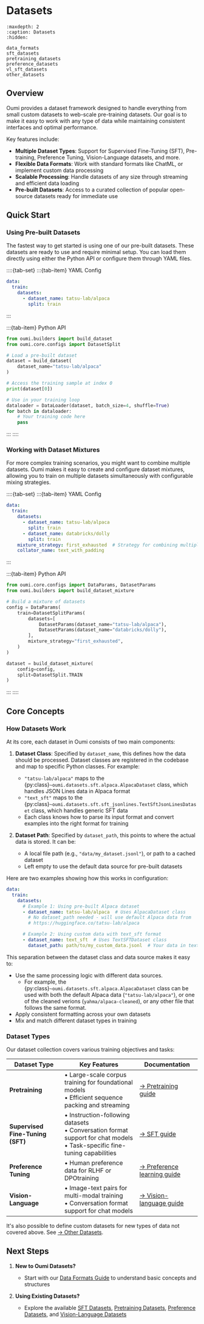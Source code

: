 # Datasets

```{toctree}
:maxdepth: 2
:caption: Datasets
:hidden:

data_formats
sft_datasets
pretraining_datasets
preference_datasets
vl_sft_datasets
other_datasets
```

## Overview

Oumi provides a dataset framework designed to handle everything from small custom datasets to web-scale pre-training datasets. Our goal is to make it easy to work with any type of data while maintaining consistent interfaces and optimal performance.

Key features include:

- **Multiple Dataset Types**: Support for Supervised Fine-Tuning (SFT), Pre-training, Preference Tuning, Vision-Language datasets, and more.
- **Flexible Data Formats**: Work with standard formats like ChatML, or implement custom data processing
- **Scalable Processing**: Handle datasets of any size through streaming and efficient data loading
- **Pre-built Datasets**: Access to a curated collection of popular open-source datasets ready for immediate use

## Quick Start

### Using Pre-built Datasets

The fastest way to get started is using one of our pre-built datasets. These datasets are ready to use and require minimal setup. You can load them directly using either the Python API or configure them through YAML files.

::::{tab-set}
:::{tab-item} YAML Config
```yaml
data:
  train:
    datasets:
      - dataset_name: tatsu-lab/alpaca
        split: train
```
:::

:::{tab-item} Python API
```python
from oumi.builders import build_dataset
from oumi.core.configs import DatasetSplit

# Load a pre-built dataset
dataset = build_dataset(
    dataset_name="tatsu-lab/alpaca"
)

# Access the training sample at index 0
print(dataset[0])

# Use in your training loop
dataloader = DataLoader(dataset, batch_size=4, shuffle=True)
for batch in dataloader:
    # Your training code here
    pass
```
:::
::::

### Working with Dataset Mixtures

For more complex training scenarios, you might want to combine multiple datasets. Oumi makes it easy to create and configure dataset mixtures, allowing you to train on multiple datasets simultaneously with configurable mixing strategies.

::::{tab-set}
:::{tab-item} YAML Config
```yaml
data:
  train:
    datasets:
      - dataset_name: tatsu-lab/alpaca
        split: train
      - dataset_name: databricks/dolly
        split: train
    mixture_strategy: first_exhausted  # Strategy for combining multiple datasets
    collator_name: text_with_padding
```
:::

:::{tab-item} Python API
```python
from oumi.core.configs import DataParams, DatasetParams
from oumi.builders import build_dataset_mixture

# Build a mixture of datasets
config = DataParams(
    train=DatasetSplitParams(
        datasets=[
            DatasetParams(dataset_name="tatsu-lab/alpaca"),
            DatasetParams(dataset_name="databricks/dolly"),
        ],
        mixture_strategy="first_exhausted",
    )
)

dataset = build_dataset_mixture(
    config=config,
    split=DatasetSplit.TRAIN
)
```
:::
::::

## Core Concepts

### How Datasets Work

At its core, each dataset in Oumi consists of two main components:

1. **Dataset Class**: Specified by `dataset_name`, this defines how the data should be processed. Dataset classes are registered in the codebase and map to specific Python classes. For example:
   - `"tatsu-lab/alpaca"` maps to the {py:class}`~oumi.datasets.sft.alpaca.AlpacaDataset` class, which handles JSON Lines data in Alpaca format
   - `"text_sft"` maps to the {py:class}`~oumi.datasets.sft.sft_jsonlines.TextSftJsonLinesDataset` class, which handles generic SFT data
   - Each class knows how to parse its input format and convert examples into the right format for training

2. **Dataset Path**: Specified by `dataset_path`, this points to where the actual data is stored. It can be:
   - A local file path (e.g., `"data/my_dataset.jsonl"`), or path to a cached dataset
   - Left empty to use the default data source for pre-built datasets

Here are two examples showing how this works in configuration:

```yaml
data:
  train:
    datasets:
      # Example 1: Using pre-built Alpaca dataset
      - dataset_name: tatsu-lab/alpaca  # Uses AlpacaDataset class
        # No dataset_path needed - will use default Alpaca data from
        # https://huggingface.co/tatsu-lab/alpaca

      # Example 2: Using custom data with text_sft format
      - dataset_name: text_sft  # Uses TextSFTDataset class
        dataset_path: path/to/my_custom_data.jsonl  # Your data in text_sft format
```

This separation between the dataset class and data source makes it easy to:
- Use the same processing logic with different data sources.
  - For example, the {py:class}`~oumi.datasets.sft.alpaca.AlpacaDataset` class can be used with both the default Alpaca data (`"tatsu-lab/alpaca"`), or one of the cleaned verions (`yahma/alpaca-cleaned`), or any other file that follows the same format.
- Apply consistent formatting across your own datasets
- Mix and match different dataset types in training

### Dataset Types

Our dataset collection covers various training objectives and tasks:

| Dataset Type | Key Features | Documentation |
|--------------|--------------|---------------|
| **Pretraining** | • Large-scale corpus training for foundational models<br>• Efficient sequence packing and streaming | [→ Pretraining guide](pretraining_datasets.md) |
| **Supervised Fine-Tuning (SFT)** | • Instruction-following datasets<br>• Conversation format support for chat models<br>• Task-specific fine-tuning capabilities | [→ SFT guide](sft_datasets.md) |
| **Preference Tuning** | • Human preference data for RLHF or DPOtraining | [→ Preference learning guide](preference_datasets.md) |
| **Vision-Language** | • Image-text pairs for multi-modal training <br>• Conversation format support for chat models| [→ Vision-language guide](vl_sft_datasets.md) |

It's also possible to define custom datasets for new types of data not covered above. See [→ Other Datasets](other_datasets.md).

## Next Steps

1. **New to Oumi Datasets?**
   - Start with our [Data Formats Guide](/resources/datasets/data_formats) to understand basic concepts and structures

2. **Using Existing Datasets?**
   - Explore the available [SFT Datasets](/resources/datasets/sft_datasets), [Pretraining Datasets](/resources/datasets/pretraining_datasets), [Preference Datasets](/resources/datasets/preference_datasets), and [Vision-Language Datasets](/resources/datasets/vl_sft_datasets)
